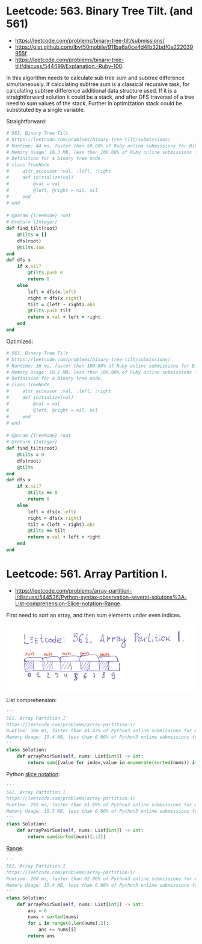 # Leetcode: 563. Binary Tree Tilt. (and 561)

- https://leetcode.com/problems/binary-tree-tilt/submissions/
- https://gist.github.com/lbvf50mobile/911ba6a0ce4d4fb32bdf0e222039955f
- https://leetcode.com/problems/binary-tree-tilt/discuss/544499/Explanation.-Ruby-100.

In this algorithm needs to calculate sub tree sum and subtree difference simultaneously. If calculating subtree sum is a classical recursive task, for calculating subtree difference additional data structure used. If it is a straightforward solution it could be a stack, and after DFS traversal of a tree need to sum values of the stack. Further in optimization stack could be substituted by a single variable. 


Straightforward: 

```Ruby
# 563. Binary Tree Tilt
# https://leetcode.com/problems/binary-tree-tilt/submissions/
# Runtime: 44 ms, faster than 50.00% of Ruby online submissions for Binary Tree Tilt.
# Memory Usage: 10.3 MB, less than 100.00% of Ruby online submissions for Binary Tree Tilt.
# Definition for a binary tree node.
# class TreeNode
#     attr_accessor :val, :left, :right
#     def initialize(val)
#         @val = val
#         @left, @right = nil, nil
#     end
# end

# @param {TreeNode} root
# @return {Integer}
def find_tilt(root)
    @tilts = []
    dfs(root)
    @tilts.sum
end
def dfs x
    if x.nil?
        @tilts.push 0
        return 0
    else
        left = dfs(x.left)
        right = dfs(x.right)
        tilt = (left - right).abs
        @tilts.push tilt
        return x.val + left + right
    end
end
```

Optimized:

```Ruby
# 563. Binary Tree Tilt
# https://leetcode.com/problems/binary-tree-tilt/submissions/
# Runtime: 36 ms, faster than 100.00% of Ruby online submissions for Binary Tree Tilt.
# Memory Usage: 10.1 MB, less than 100.00% of Ruby online submissions for Binary Tree Tilt.
# Definition for a binary tree node.
# class TreeNode
#     attr_accessor :val, :left, :right
#     def initialize(val)
#         @val = val
#         @left, @right = nil, nil
#     end
# end

# @param {TreeNode} root
# @return {Integer}
def find_tilt(root)
    @tilts = 0
    dfs(root)
    @tilts
end
def dfs x
    if x.nil?
        @tilts += 0
        return 0
    else
        left = dfs(x.left)
        right = dfs(x.right)
        tilt = (left - right).abs
        @tilts += tilt
        return x.val + left + right
    end
end
```
# Leetcode: 561. Array Partition I.

- https://leetcode.com/problems/array-partition-i/discuss/544536/Python-syntax-observation-several-solutons%3A-List-comprehension-Slice-notation-Range.

First need to sort an array, and then sum elements under even indices.

![Elements under even indices are minimum one in pairs](561lc.png)

List comprehension:

```Python
'''
561. Array Partition I
https://leetcode.com/problems/array-partition-i/
Runtime: 300 ms, faster than 41.47% of Python3 online submissions for Array Partition I.
Memory Usage: 15.4 MB, less than 6.06% of Python3 online submissions for Array Partition I.
'''
class Solution:
    def arrayPairSum(self, nums: List[int]) -> int:
        return sum([value for index,value in enumerate(sorted(nums)) if 0 == index%2])
```

Python [slice notation](https://stackoverflow.com/a/509295/8574922):

```Python
'''
561. Array Partition I
https://leetcode.com/problems/array-partition-i/
Runtime: 292 ms, faster than 61.69% of Python3 online submissions for Array Partition I.
Memory Usage: 15.3 MB, less than 6.06% of Python3 online submissions for Array Partition I.
'''
class Solution:
    def arrayPairSum(self, nums: List[int]) -> int:
        return sum(sorted(nums)[::2])
```

[Range](https://docs.python.org/3/library/functions.html#func-range):

```Python
'''
561. Array Partition I
https://leetcode.com/problems/array-partition-i/
Runtime: 280 ms, faster than 92.06% of Python3 online submissions for Array Partition I.
Memory Usage: 15.4 MB, less than 6.06% of Python3 online submissions for Array Partition I.
'''
class Solution:
    def arrayPairSum(self, nums: List[int]) -> int:
        ans = 0
        nums = sorted(nums)
        for i in range(0,len(nums),2):
            ans += nums[i]
        return ans
```





